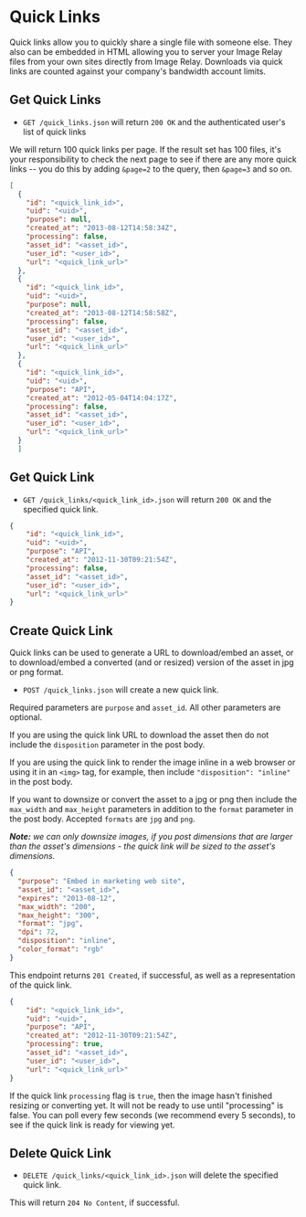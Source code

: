 Quick Links
===========

Quick links allow you to quickly share a single file with someone else. They also can be embedded in HTML allowing you to
server your Image Relay files from your own sites directly from Image Relay. Downloads via quick links are counted against
your company's bandwidth account limits.

Get Quick Links
---------------

* `GET /quick_links.json` will return `200 OK` and the authenticated user's list of quick links

We will return 100 quick links per page. If the result set has 100 files, it's your responsibility to check the next page to see if there are any more quick links -- you do this by adding `&page=2` to the query, then `&page=3` and so on.

```json
[
  {
    "id": "<quick_link_id>",
    "uid": "<uid>",
    "purpose": null,
    "created_at": "2013-08-12T14:58:34Z",
    "processing": false,
    "asset_id": "<asset_id>",
    "user_id": "<user_id>",
    "url": "<quick_link_url>"
  },
  {
    "id": "<quick_link_id>",
    "uid": "<uid>",
    "purpose": null,
    "created_at": "2013-08-12T14:58:58Z",
    "processing": false,
    "asset_id": "<asset_id>",
    "user_id": "<user_id>",
    "url": "<quick_link_url>"
  },
  {
    "id": "<quick_link_id>",
    "uid": "<uid>",
    "purpose": "API",
    "created_at": "2012-05-04T14:04:17Z",
    "processing": false,
    "asset_id": "<asset_id>",
    "user_id": "<user_id>",
    "url": "<quick_link_url>"
  }
  ]
```

Get Quick Link
--------------

* `GET /quick_links/<quick_link_id>.json` will return `200 OK` and the specified quick link.

```json
{
    "id": "<quick_link_id>",
    "uid": "<uid>",
    "purpose": "API",
    "created_at": "2012-11-30T09:21:54Z",
    "processing": false,
    "asset_id": "<asset_id>",
    "user_id": "<user_id>",
    "url": "<quick_link_url>"
}
```

Create Quick Link
-----------------
Quick links can be used to generate a URL to download/embed an asset, or to download/embed a converted (and or resized) version of the asset in jpg or png format.

* `POST /quick_links.json` will create a new quick link.

Required parameters are `purpose` and `asset_id`. All other parameters are optional.

If you are using the quick link URL to download the asset then do not include the `disposition` parameter in the post body.

If you are using the quick link to render the image inline in a web browser or using it in an `<img>` tag, for example, then include `"disposition": "inline"` in the post body.

If you want to downsize or convert the asset to a jpg or png then include the `max_width` and `max_height` parameters in addition to the `format` parameter in the post body. Accepted `formats` are `jpg` and `png`.

_**Note:** we can only downsize images, if you post dimensions that are larger than the asset's dimensions - the quick link will be sized to the asset's dimensions._

```json
{
  "purpose": "Embed in marketing web site",
  "asset_id": "<asset_id>",
  "expires": "2013-08-12",
  "max_width": "200",
  "max_height": "300",
  "format": "jpg",
  "dpi": 72,
  "disposition": "inline",
  "color_format": "rgb"
}
```

This endpoint returns `201 Created`, if successful, as well as a representation of the quick link.

```json
{
    "id": "<quick_link_id>",
    "uid": "<uid>",
    "purpose": "API",
    "created_at": "2012-11-30T09:21:54Z",
    "processing": true,
    "asset_id": "<asset_id>",
    "user_id": "<user_id>",
    "url": "<quick_link_url>"
}
```

If the quick link `processing` flag is `true`, then the image hasn't finished resizing or converting yet. It will not be ready to use until "processing" is false. You can poll every few seconds (we recommend every 5 seconds), to see if the quick link is ready for viewing yet.

Delete Quick Link
-----------------

* `DELETE /quick_links/<quick_link_id>.json` will delete the specified quick link.

This will return `204 No Content`, if successful.
